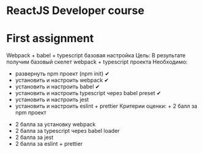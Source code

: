 # ReactJS Developer course

# First assignment
Webpack + babel + typescript базовая настройка
Цель: В результате получим базовый скелет webpack + typescript проекта
Необходимо:
- развернуть npm проект (npm init) ✔
- установить и настроить webpack ✔
- установить и настроить babel ✔
- установить и настроить typescript через babel preset ✔
- установить и настроить jest
- установить и настроить eslint + prettier
Критерии оценки: + 2 балл за npm проект
+ 2 балла за установку webpack
+ 2 балла за typescript через babel loader
+ 2 балла за jest
+ 2 балла за eslint + prettier